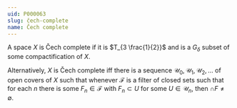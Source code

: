 ```yaml
---
uid: P000063
slug: čech-complete
name: Čech complete
---
```

A space $X$ is Čech complete if it is $T_{3 \frac{1}{2}}$ and is a $G_\delta$ subset of some compactification of $X$.

Alternatively, $X$ is Čech complete iff there is a sequence $\mathcal{U}_0, \mathcal{U}_1, \mathcal{U}_2, \dots$ of open covers of $X$ such that whenever $\mathcal{F}$ is a filter of closed sets such that for each $n$ there is some $F_n \in \mathcal{F}$ with $F_n \subset U$ for some $U \in \mathcal{U}_n$, then $\cap F \neq \emptyset$.

